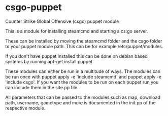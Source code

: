 # csgo-puppet
Counter Strike Global Offensive (csgo) puppet module

This is a module for installing steamcmd and starting a cs:go server.

These can be installed by moving the steamcmd folder and the csgo folder to your puppet module path.
This can be for example /etc/puppet/modules.

If you don't have puppet installed this can be done on debian based systems by running apt-get install puppet.

These modules can either be run in a multitude of ways.
The modules can be run once with puppet apply -e 'include steamcmd' and puppet apply -e 'include csgo'.
If you want the modules to be run on each puppet run you can include them in the site.pp file.

All parameters that can be passed to the modules such as map, download path, username, gametype and more is documented in the init.pp of the respective module.
